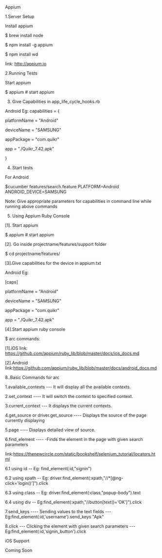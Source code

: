 Appium

1.Server Setup

Install appium

$ brew install node

$ npm install -g appium

$ npm install wd

link: http://appium.io


2.Running Tests

 Start appium
 
$ appium         # start appium


3.   Give Capabilities in app_life_cycle_hooks.rb


Android Eg:
capabilities = {

platformName = "Android"

deviceName = "SAMSUNG"

appPackage = "com.quikr"

app = "./Quikr_7.42.apk"

}

4. Start tests

For Android


$cucumber features/search.feature PLATFORM=Android ANDROID_DEVICE=SAMSUNG


Note:   Give appropriate parameters for capabilities in command line while running above commands

5.  Using Appium Ruby Console

[1]. Start appium


$ appium # start appium

[2]. Go inside projectname/features/support folder


$ cd projectname/features/

[3].Give capabilities for the device in appium.txt

Android Eg: 

[caps]

platformName = "Android"

deviceName = "SAMSUNG"

appPackage = "com.quikr"

app = "./Quikr_7.42.apk"



[4].Start appium ruby console

$ arc commands:

[1].iOS link: https://github.com/appium/ruby_lib/blob/master/docs/ios_docs.md


[2].Android link:https://github.com/appium/ruby_lib/blob/master/docs/android_docs.md

8..Basic Commands for arc

1.available_contexts  ---     It will display all the available contexts.

2.set_context ----   It will switch the context to specified context.


3.current_context ---   It displays the current contexts.


4.get_source or driver.get_source ---- Displays the source of the page currently displaying


5.page ----   Displays detailed view of source.

6.find_element ---- -Finds the element in the page with given search parameters

link:https://thenewcircle.com/static/bookshelf/selenium_tutorial/locators.html


6.1 using id --  Eg: find_element(:id,"signin")


6.2 using xpath -- Eg: driver.find_element(:xpath,"//*[@ng-click='login()']").click


6.3 using class -- Eg: driver.find_element(:class,"popup-body").text


6.4 using div --  Eg:find_element(:xpath,"//button[text()='OK']").click


7.send_keys ---- Sending values to the text fields --- Eg:find_element(:id,'username').send_keys "Apk"


8.click --- Clicking the element with given search parameters --- Eg:find_element(:id,'signin_button').click

iOS Support


Coming Soon

